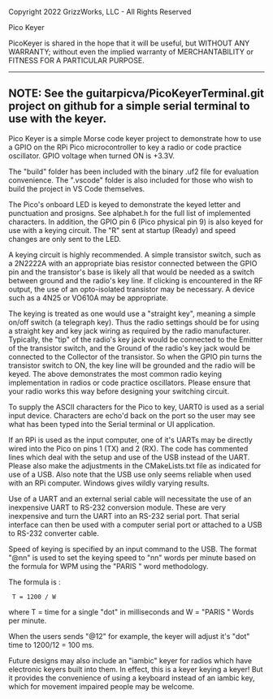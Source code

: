 Copyright 2022 GrizzWorks, LLC - All Rights Reserved

Pico Keyer

PicoKeyer is shared in the hope that it will be useful,
but WITHOUT ANY WARRANTY; without even the implied warranty of
MERCHANTABILITY or FITNESS FOR A PARTICULAR PURPOSE.

------------------------------------------------------------------
NOTE: See the guitarpicva/PicoKeyerTerminal.git project
on github for a simple serial terminal to use with the keyer.
------------------------------------------------------------------

Pico Keyer is a simple Morse code keyer project to demonstrate
how to use a GPIO on the RPi Pico microcontroller to key a radio 
or code practice oscillator.  GPIO voltage when turned ON is +3.3V.

The "build" folder has been included with the binary .uf2 file
for evaluation convenience.  The ".vscode" folder is also 
included for those who wish to build the project in VS Code
themselves.

The Pico's onboard LED is keyed to demonstrate the keyed letter 
and punctuation and prosigns.  See alphabet.h for the full list 
of implemented characters.  In addition, the GPIO pin 6 
(Pico physical pin 9) is also keyed for use with a keying circuit.
The "R" sent at startup (Ready) and speed changes are only sent 
to the LED.  

A keying circuit is highly recommended.  A simple transistor switch,
such as a 2N2222A with an appropriate bias resistor connected
between the GPIO pin and the transistor's base is likely all that
would be needed as a switch between ground and the radio's key 
line.  If clicking is encountered in the RF output, the use of 
an opto-isolated transistor may be necessary.  A device such as 
a 4N25 or VO610A may be appropriate.

The keying is treated as one would use a "straight key", meaning
a simple on/off switch (a telegraph key).  Thus the radio settings
should be for using a straight key and key jack wiring as
required by the radio manufacturer.  Typically, the "tip" of the 
radio's key jack would be connected to the Emitter of the transistor 
switch, and the Ground of the radio's key jack would be connected 
to the Collector of the transistor.  So when the GPIO pin turns
the transistor switch to ON, the key line will be grounded and
the radio will be keyed.  The above demonstrates the most common
radio keying implementation in radios or code practice oscillators.
Please ensure that your radio works this way before designing
your switching circuit.

To supply the ASCII characters for the Pico to key, UART0 is
used as a serial input device.  Characters are echo'd back on the
port so the user may see what has been typed into the Serial
terminal or UI application.

If an RPi is used as the input computer, one of it's UARTs may
be directly wired into the Pico on pins 1 (TX) and 2 (RX). The
code has commented lines which deal with the setup and use of
the USB instead of the UART.  Please also make the adjustments in
the CMakeLists.txt file as indicated for use of a USB.  Also note
that the USB use only seems reliable when used with an RPi
computer.  Windows gives wildly varying results.  

Use of a UART and an external serial cable will necessitate the
use of an inexpensive UART to RS-232 conversion module.  These
are very inexpensive and turn the UART into an RS-232 serial port.
That serial interface can then be used with a computer serial port
or attached to a USB to RS-232 converter cable.

Speed of keying is specified by an input command to the USB.
The format "@nn" is used to set the keying speed to "nn" words
per minute based on the formula for WPM using the "PARIS " word
methodology.  

The formula is :  

     T = 1200 / W

where T = time for a single "dot" in milliseconds and W = "PARIS " 
Words per minute.

When the users sends "@12" for example, the keyer will adjust it's
"dot" time to 1200/12 = 100 ms.

Future designs may also include an "iambic" keyer for radios 
which have electronic keyers built into them.  In effect, this 
is a keyer keying a keyer!  But it provides the convenience of 
using a keyboard instead of an iambic key, which for movement 
impaired people may be welcome.